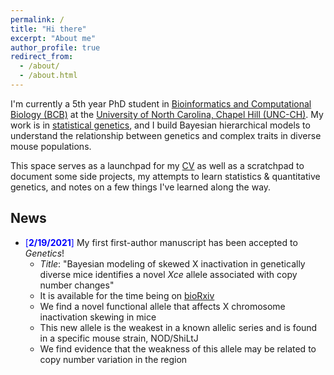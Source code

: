 ```yaml
---
permalink: /
title: "Hi there"
excerpt: "About me"
author_profile: true
redirect_from:
  - /about/
  - /about.html
---
```



I'm currently a 5th year PhD student in [Bioinformatics and Computational Biology (BCB)](https://bcb.unc.edu/) at the [University of North Carolina, Chapel Hill (UNC-CH)](https://bbsp.unc.edu/). My work is in [statistical genetics](http://valdarlab.unc.edu/), and I build Bayesian hierarchical models to understand the relationship between genetics and complex traits in diverse mouse populations.

This space serves as a launchpad for my [CV](https://kathiesun.github.io/files/resume_latest.pdf) as well as a scratchpad to document some side projects, my attempts to learn statistics & quantitative genetics, and notes on a few things I've learned along the way. 


## News
* <span style="color:blue">[**2/19/2021**]</span> My first first-author manuscript has been accepted to _Genetics_!
  * _Title_: "Bayesian modeling of skewed X inactivation in genetically diverse mice identifies a novel _Xce_ allele associated with copy number changes"
  * It is available for the time being on [bioRxiv](https://www.biorxiv.org/content/10.1101/2020.11.13.380535v2)
  * We find a novel functional allele that affects X chromosome inactivation skewing in mice
  * This new allele is the weakest in a known allelic series and is found in a specific mouse strain, NOD/ShiLtJ
  * We find evidence that the weakness of this allele may be related to copy number variation in the region
